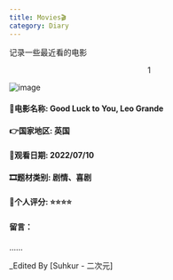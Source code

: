 ```yaml
---
title: Movies🎬
category: Diary
---
```


记录一些最近看的电影

<!-- more -->


<center>1</center>

![image](Movies🎬.assets/1-165902360514114.png)

#### 🎦电影名称: Good Luck to You, Leo Grande

#### 👉国家地区: 英国

#### 📆观看日期: 2022/07/10

#### 🎞题材类别: 剧情、喜剧

#### 💯个人评分:  ⭐⭐⭐⭐

#### 留言：
......


_Edited By [Suhkur - 二次元]
